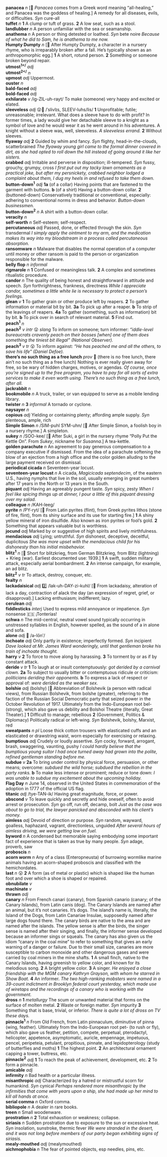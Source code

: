 __panacea__ _n_ [:scroll: _Panacea_ comes from a Greek word meaning “all-healing,” and Panacea was the goddess of healing.] A remedy for all diseases, evils, or difficulties. _Syn_ cure-all  
__tuffet__ _n_ __1__ A clump or tuft of grass. __2__ A low seat, such as a stool.  
__landlubber__ _n_ A person unfamiliar with the sea or seamanship.  
__anathema__ _n_ A person or thing detested or loathed. _Syn_ bete noire _Because of what he did to Sam, he is anathema to me now._  
__Humpty Dumpty__ _n_ [:scroll: After Humpty Dumpty, a character in a nursery rhyme, who is irreparably broken after a fall. He’s typically shown as an anthropomorphic egg.] __1__ A short, rotund person. __2__ Something or someone broken beyond repair.  
__utmost<sup>1</<sup>__ _adj_  
__utmost<sup>2</<sup>__ _n_  
__upmost__ _adj_ Uppermost.  
__ouster__ _n_  
__bald-faced__ _adj_  
__bold-faced__ _adj_  
__exhilarate__ _v_ /ig-ZIL-uh-rayt/ To make (someone) very happy and excited or elated.  
__sleeveless__ _adj_ :astonished::mega: /ˈslivlɪs, SLEEV-luhs/lis/ __1__ Unprofitable; futile; unreasonable; irrelevant. What does a sleeve have to do with profit? In former times, a lady would give her detachable sleeve to a knight as a symbol of love and he would wear it as he went around in his adventures. A knight without a sleeve was, well, sleeveless. _A sleeveless errand._ __2__ Without sleeves.  
__flyaway__ _adj_ __2__ Guided by whim and fancy. _Syn_ flighty, head-in-the-clouds, scatterbrained _The flyaway young girl came to the formal dinner covered in dirt, as she had opted to roll down the hill instead of going around it like her sisters._  
__crabbed__ _adj_ Irritable and perverse in disposition; ill-tempered. _Syn_ fussy, grouchy, grumpy, cross _I first put out my tacky lawn ornaments as a practical joke, but after my persnickety, crabbed neighbor lodged a complaint about them, I dug my heels in and refused to take them down._  
__button-down<sup>1</sup>__ _adj_ __1a__ (of a collar) Having points that are fastened to the garment with buttons. __b__ (of a shirt) Having a button-down collar. __2__ (buttoned-down) Conservatively traditional or conventional, especially: adhering to conventional norms in dress and behavior. _Button-down businessmen._  
__button-down<sup>2</sup>__ _n_ A shirt with a button-down collar.  
__veracity__ _n_  
__self-worth__ _n_ Self-esteem; self-respect.  
__percutaneous__ _adj_ Passed, done, or effected through the skin. _Syn_ transdermal _I simply apply the ointment to my arm, and the medication makes its way into my bloodstream in a process called percutaneous absorption._  
__ransomware__ _n_ Malware that disables the normal operation of a computer until money or other ransom is paid to the person or organization responsible for the malware.  
__belly flop__ _n_ _informal_  
__rigmarole__ _n_ __1__ Confused or meaningless talk. __2__ A complex and sometimes ritualistic procedure.  
__candor__ _n_ The quality of being honest and straightforward in attitude and speech. _Syn_ forthrightness, frankness, directness _While I appreciate candor, sometimes a little white lie is necessary to protect a person’s feelings._  
__glean__ _v_ __1__ To gather grain or other produce left by reapers. __2__ To gather information or material bit by bit. __3a__ To pick up after a reaper. __b__ To strip of the leavings of reapers. __4a__ To gather (something, such as information) bit by bit. __b__ To pick over in search of relevant material. __5__ Find out.  
__peach<sup>1</sup>__ _n_  
__peach<sup>2</sup>__ _v intr_ :astonished: _slang_ To inform on someone; turn informer: _“iddle-level bureaucrats cravenly peach on their bosses [when] one of them does something the tiniest bit illegal” (National Observer)._  
__peach<sup>3</sup>__ _v tr_ :astonished: To inform against: _“He has peached me and all the others, to save his life” (Daniel Defoe)._  
__there’s no such thing as a free lunch__ _prov_ :dart: (there is no free lunch, there ain’t no such thing as a free lunch) Nothing is ever really given away for free, so be wary of hidden charges, motives, or agendas. _Of course, once you’re signed up to the free program, you have to pay for all sorts of extra services to make it even worth using. There’s no such thing as a free lunch, after all._  
__jackrabbit__ _n_  
__bookmobile__ _n_ A truck, trailer, or van equipped to serve as a mobile lending library.  
__twister__ _n_ __3__ _informal_ A tornado or cyclone.  
__naysayer__ _n_  
__copious__ _adj_ Yielding or containing plenty; affording ample supply. _Syn_ plenteous, ample, rich  
__Simple Simon__ _n_ /SIM-puhl SYM-uhn/ [:scroll: After Simple Simon, a foolish boy in a nursery rhyme.] A simpleton.  
__sukey__ _n_ /SOO-kee/ [:scroll: After Suki, a girl in the nursery rhyme “Polly Put the Kettle On”. From _Sukey_, nickname for _Susanna_.] A tea-kettle.  
__golden parachute__ _n_ An agreement to pay generous compensation to a company executive if dismissed. From the idea of a parachute softening the blow of an ejection from a high office and the color golden alluding to the large payment received on dismissal.  
__periodical cicada__ _n_ Seventeen-year locust.  
__seventeen-year locust__ _n_ A cicada, _Magicicada septendecim_, of the eastern U.S., having nymphs that live in the soil, usually emerging in great numbers after 17 years in the North or 13 years in the South.  
__piquant__ _adj_ Having an agreeably pungent taste. _Syn_ spicy, zesty _When I feel like spicing things up at dinner, I pour a little of this piquant dressing over my salad._  
__colleague__ _n_ /KAH-leeg/  
__pyrite__ _n_ /PY-ryt/ [:scroll: From Latin pyrites (flint), from Greek pyrites lithos (stone of fire, flint), from its shiny surface and its use for starting fire.] __1__ A shiny yellow mineral of iron disulfide. Also known as iron pyrites or fool’s gold. __2__ Something that appears valuable but is worthless.  
__jocund__ _adj_ Marked by or suggestive of high spirits and lively mirthfulness.  
__mendacious__ _adj_ Lying; untruthful. _Syn_ dishonest, deceptive, deceitful, duplicitous _She was more upset with the mendacious child for his dishonesty than his initial misbehavior._  
__blitz<sup>1</sup>__ _n_ [:scroll: Short for blitzkrieg, from German Blitzkrieg, from Blitz (lightning) + Krieg (war). Earliest documented use: 1939.] __1__ A swift, sudden military attack, especially aerial bombardment. __2__ An intense campaign, for example, an ad blitz.  
__blitz<sup>2</sup>__ _v tr_ To attack, destroy, conquer, etc.  
__fealty__ _n_  
__lackadaisical__ _adj_ :two: /lak-uh-DAY-zi-kuhl/ [:scroll: From lackadaisy, alteration of lack a day, contraction of alack the day (an expression of regret, grief, or disapproval).] Lacking enthusiasm; indifferent; lazy.  
__cerulean__ _adj_  
__fiddlesticks__ _interj_ Used to express mild annoyance or impatience. _Syn_ nonsense :es: ¡Tonterías!  
__schwa__ _n_ The mid-central, neutral vowel sound typically occurring in unstressed syllables in English, however spelled, as the sound of a in alone and sofa.  
__alone__ _adj_ :mega: /ə-lōn′/  
__inchoate__ _adj_ Only partly in existence; imperfectly formed. _Syn_ incipient _Dave looked at Mr. James Ward wonderingly, until that gentleman broke his train of inchoate thought._  
__harry__ _v_ __2__ To force to move along by harassing. __3__ To torment by or as if by constant attack.  
__deride__ _v tr_ __1__ To laugh at or insult contemptuously: _got derided by a carnival clown._ __2a__ To subject to usually bitter or contemptuous ridicule or criticism: _politicians deriding their opponents._ __b__ To express a lack of respect or approval of: _were derided as the weaker sex._  
__bolshie__ _adj_ (bolshy) [:scroll: Abbreviation of Bolshevik (a person with radical views), from Russian Bolshevik, from bolshe (greater), referring to the faction of the Russian Social Democratic party that seized power in the October Revolution of 1917. Ultimately from the Indo-European root bel- (strong), which also gave us debility and Bolshoi Theatre (literally, Great Theater).] __1__ Difficult to manage; rebellious __2__ (Government, Politics & Diplomacy) Politically radical or left-wing. _Syn_ Bolshevik, bolshy, Marxist, red  
__sweatpants__ _n pl_ Loose thick cotton trousers with elasticated cuffs and an elasticated or drawstring waist, worn especially for exercising or relaxing.  
__bumptious__ _adj_ Crudely or loudly assertive. _Syn_ cocky, forward, arrogant, brash, swaggering, vaunting, pushy _I could hardly believe that the bumptious young suitor I had once turned away had grown into the polite, refined gentleman standing before me._  
__subdue__ _v_ __2a__ To bring under control by physical force, persuasion, or other means; overcome: _subdued the wild horse; subdued the rebellion in the party ranks._ __b__ To make less intense or prominent; reduce or tone down: _I was unable to subdue my excitement about the upcoming holiday._  
__Flag Day__ _n_ June 14, observed in the United States in commemoration of the adoption in 1777 of the official US flag.  
__titanic__ _adj_ /tye-TAN-ik/ Having great magnitude, force, or power.  
__abscond__ _v_ To leave quickly and secretly and hide oneself, often to avoid arrest or prosecution. _Syn_ go off, run off, decamp, bolt _Just as the case was about to go to trial, the lawyer panicked and absconded with his client’s money._  
__aimless__ _adj_ Devoid of direction or purpose. _Syn_ random, wayward, goalless, haphazard, vagrant, directionless, unguided _After several hours of aimless driving, we were getting low on fuel._  
__byword__ _n_ A condensed but memorable saying embodying some important fact of experience that is taken as true by many people. _Syn_ adage, proverb, saw  
__proboscis__ _n_  
__acorn worm__ _n_ Any of a class (Enteropneusta) of burrowing wormlike marine animals having an acorn-shaped proboscis and classified with the hemichordates.  
__last__ _n_ :astonished: __2__ A form (as of metal or plastic) which is shaped like the human foot and over which a shoe is shaped or repaired.  
__obnubilate__ _v_  
__machinate__ _v_  
__thrawn__ _adj_  
__canary__ _n_ From French canari (canary), from Spanish canario (canary; of the Canary Islands), from Latin canis (dog). The Canary Islands are named after an animal, but it’s not canaries. It’s dogs. The island’s name is, literally, the Island of the Dogs, from Latin Canariae Insulae, supposedly named after large dogs found there. The canary birds are native to the area and are named after the islands. The yellow sense is after the birds, the singer sense is named after their singing, and finally, the informer sense developed because an informer sings or squeals. The canary has also given us the idiom “canary in the coal mine” to refer to something that gives an early warning of a danger or failure. Due to their small size, canaries are more susceptible to carbon monoxide and other dangerous gases and were carried by coal miners in the mine shafts. __1__ A small finch, native to the Canary Islands, having greenish to yellow color, and known for its melodious song. __2__ A bright yellow color. __3__ A singer. _He enjoyed a close friendship with the MGM canary Kathryn Grayson, with whom he starred in Show Boat._ __4__ An informer. _The two high-ranking mobsters were named in a 39-count indictment in Brooklyn federal court yesterday, which made use of wiretaps and the recordings of a canary who is working with the government._  
__dross__ _n_ __1__ _metallurgy_ The scum or unwanted material that forms on the surface of molten metal. __2__ Waste or foreign matter. _Syn_ impurity __3__ Something that is base, trivial, or inferior. _There is quite a lot of dross on TV these days._  
__pinnacle<sup>1</sup>__ _n_ From Old French, from Latin pinnaculum, diminutive of pinna (wing, feather). Ultimately from the Indo-European root pet- (to rush or fly), which also gave us feather, petition, compete, perpetual, pterodactyl, helicopter, appetence, asymptomatic, auricle, empennage, impetuous, pencel, peripeteia, petulant, propitious, pinnate, and lepidopterology (study of butterflies and moths) __1__ The highest point. __2__ An architectural ornament capping a tower, buttress, etc.  
__pinnacle<sup>2</sup>__ _adj_ __1__ To reach the peak of achievement, development, etc. __2__ To form a pinnacle.  
__amicable__ _adj_  
__infirmity__ _n_ Bad health or a particular illness.  
__misanthropic__ _adj_ Characterized by a hatred or mistrustful scorn for humankind. _Syn_ cynical _Perhaps rendered more misanthropic by the infirmities that come with years upon a ship, she had made up her mind to kill all hands at once._  
__serial comma__ _n_ Oxford comma.  
__bibliopole__ _n_ A dealer in rare books.  
__treen__ _n_ Small woodenware.  
__prostration__ _n_ __2__ Total exhaustion or weakness; collapse.  
__siriasis__ _n_ Sudden prostration due to exposure to the sun or excessive heat. _Syn_ insolation, sunstroke, thermic fever _We were stranded in the desert, and it was not long before members of our party began exhibiting signs of siriasis._  
__mealy-mouthed__ _adj_ (mealymouthed)  
__aichmophobia__ _n_ The fear of pointed objects, esp needles, pins, etc.  
